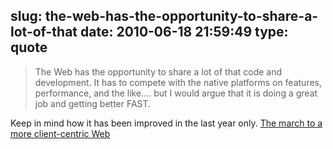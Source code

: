 slug: the-web-has-the-opportunity-to-share-a-lot-of-that
date: 2010-06-18 21:59:49
type: quote
---

> The Web has the opportunity to share a lot of that code and development. It has to compete with the native platforms on features, performance, and the like…. but I would argue that it is doing a great job and getting better FAST.

Keep in mind how it has been improved in the last year only. [The march to a more client-centric Web](http://ajaxian.com/archives/the-march-to-a-more-client-centric-web-will-the-mobile-web-html5-and-chrome-web-apps-be-the-tipping-point)

